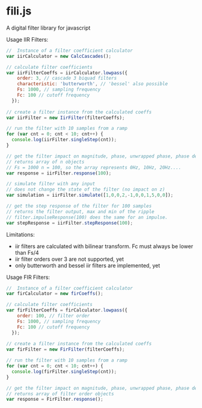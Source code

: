 fili.js
=======

A digital filter library for javascript

Usage IIR Filters:

```javascript
//  Instance of a filter coefficient calculator
var iirCalculator = new CalcCascades();

// calculate filter coefficients
var iirFilterCoeffs = iirCalculator.lowpass({
    order: 3, // cascade 3 biquad filters
    characteristic: 'butterworth', // 'bessel' also possible
    Fs: 1000, // sampling frequency
    Fc: 100 // cutoff frequency
  });
  
// create a filter instance from the calculated coeffs
var iirFilter = new IirFilter(filterCoeffs);

// run the filter with 10 samples from a ramp
for (var cnt = 0; cnt < 10; cnt++) {
  console.log(iirFilter.singleStep(cnt));
}

// get the filter impact on magnitude, phase, unwrapped phase, phase delay and group delay
// returns array of n objects
// Fs = 1000 n = 100, so the array represents 0Hz, 10Hz, 20Hz....
var response = iirFilter.response(100);

// simulate filter with any input
// does not change the state of the filter (no impact on z)
var simulation = iirFilter.simulate([1,0,0,2,-1,0,0,1,5,0,0]);

// get the step response of the filter for 100 samples
// returns the filter output, max and min of the ripple
// filter.impulseResponse(100) does the same for an impulse.
var stepResponse = iirFilter.stepResponse(100);
```

Limitations:
-   iir filters are calculated with bilinear transform. Fc must always be lower than Fs/4
-   iir filter orders over 3 are not supported, yet
-   only butterworth and bessel iir filters are implemented, yet

Usage FIR Filters:   

```javascript
//  Instance of a filter coefficient calculator
var firCalculator = new firCoeffs();

// calculate filter coefficients
var firFilterCoeffs = firCalculator.lowpass({
    order: 100, // filter order
    Fs: 1000, // sampling frequency
    Fc: 100 // cutoff frequency
  });
  
// create a filter instance from the calculated coeffs
var firFilter = new FirFilter(filterCoeffs);

// run the filter with 10 samples from a ramp
for (var cnt = 0; cnt < 10; cnt++) {
  console.log(firFilter.singleStep(cnt));
}

// get the filter impact on magnitude, phase, unwrapped phase, phase delay and group delay
// returns array of filter order objects
var response = FirFilter.response();
```
